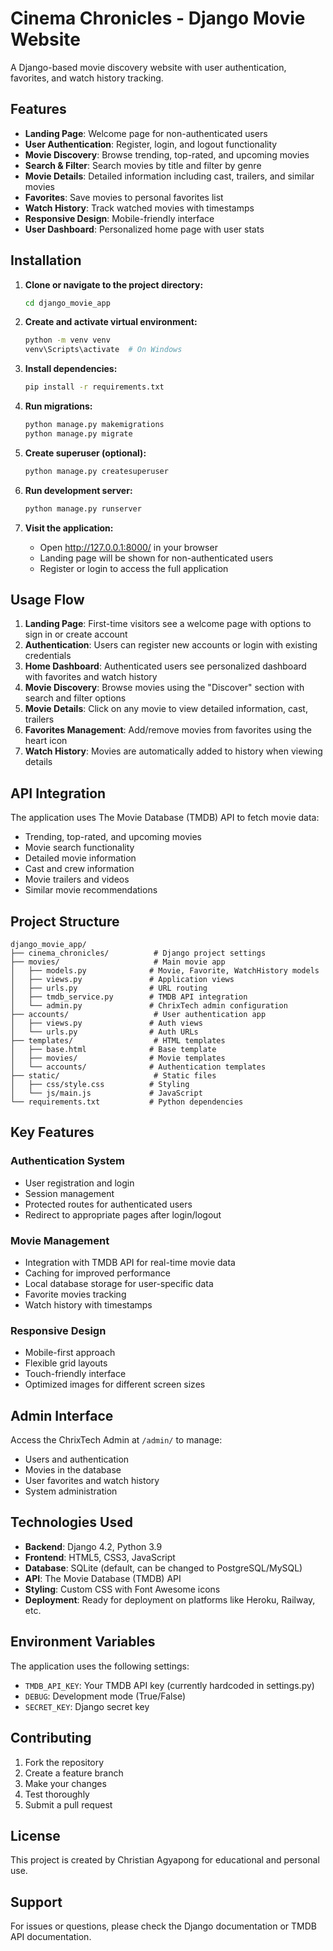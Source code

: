 # Cinema Chronicles - Django Movie Website

A Django-based movie discovery website with user authentication, favorites, and watch history tracking.

## Features

- **Landing Page**: Welcome page for non-authenticated users
- **User Authentication**: Register, login, and logout functionality
- **Movie Discovery**: Browse trending, top-rated, and upcoming movies
- **Search & Filter**: Search movies by title and filter by genre
- **Movie Details**: Detailed information including cast, trailers, and similar movies
- **Favorites**: Save movies to personal favorites list
- **Watch History**: Track watched movies with timestamps
- **Responsive Design**: Mobile-friendly interface
- **User Dashboard**: Personalized home page with user stats

## Installation

1. **Clone or navigate to the project directory:**
   ```bash
   cd django_movie_app
   ```

2. **Create and activate virtual environment:**
   ```bash
   python -m venv venv
   venv\Scripts\activate  # On Windows
   ```

3. **Install dependencies:**
   ```bash
   pip install -r requirements.txt
   ```

4. **Run migrations:**
   ```bash
   python manage.py makemigrations
   python manage.py migrate
   ```

5. **Create superuser (optional):**
   ```bash
   python manage.py createsuperuser
   ```

6. **Run development server:**
   ```bash
   python manage.py runserver
   ```

7. **Visit the application:**
   - Open http://127.0.0.1:8000/ in your browser
   - Landing page will be shown for non-authenticated users
   - Register or login to access the full application

## Usage Flow

1. **Landing Page**: First-time visitors see a welcome page with options to sign in or create account
2. **Authentication**: Users can register new accounts or login with existing credentials
3. **Home Dashboard**: Authenticated users see personalized dashboard with favorites and watch history
4. **Movie Discovery**: Browse movies using the "Discover" section with search and filter options
5. **Movie Details**: Click on any movie to view detailed information, cast, trailers
6. **Favorites Management**: Add/remove movies from favorites using the heart icon
7. **Watch History**: Movies are automatically added to history when viewing details

## API Integration

The application uses The Movie Database (TMDB) API to fetch movie data:
- Trending, top-rated, and upcoming movies
- Movie search functionality
- Detailed movie information
- Cast and crew information
- Movie trailers and videos
- Similar movie recommendations

## Project Structure

```
django_movie_app/
├── cinema_chronicles/          # Django project settings
├── movies/                     # Main movie app
│   ├── models.py              # Movie, Favorite, WatchHistory models
│   ├── views.py               # Application views
│   ├── urls.py                # URL routing
│   ├── tmdb_service.py        # TMDB API integration
│   └── admin.py               # ChrixTech admin configuration
├── accounts/                   # User authentication app
│   ├── views.py               # Auth views
│   └── urls.py                # Auth URLs
├── templates/                  # HTML templates
│   ├── base.html              # Base template
│   ├── movies/                # Movie templates
│   └── accounts/              # Authentication templates
├── static/                     # Static files
│   ├── css/style.css          # Styling
│   └── js/main.js             # JavaScript
└── requirements.txt           # Python dependencies
```

## Key Features

### Authentication System
- User registration and login
- Session management
- Protected routes for authenticated users
- Redirect to appropriate pages after login/logout

### Movie Management
- Integration with TMDB API for real-time movie data
- Caching for improved performance
- Local database storage for user-specific data
- Favorite movies tracking
- Watch history with timestamps

### Responsive Design
- Mobile-first approach
- Flexible grid layouts
- Touch-friendly interface
- Optimized images for different screen sizes

## Admin Interface

Access the ChrixTech Admin at `/admin/` to manage:
- Users and authentication
- Movies in the database
- User favorites and watch history
- System administration

## Technologies Used

- **Backend**: Django 4.2, Python 3.9
- **Frontend**: HTML5, CSS3, JavaScript
- **Database**: SQLite (default, can be changed to PostgreSQL/MySQL)
- **API**: The Movie Database (TMDB) API
- **Styling**: Custom CSS with Font Awesome icons
- **Deployment**: Ready for deployment on platforms like Heroku, Railway, etc.

## Environment Variables

The application uses the following settings:
- `TMDB_API_KEY`: Your TMDB API key (currently hardcoded in settings.py)
- `DEBUG`: Development mode (True/False)
- `SECRET_KEY`: Django secret key

## Contributing

1. Fork the repository
2. Create a feature branch
3. Make your changes
4. Test thoroughly
5. Submit a pull request

## License

This project is created by Christian Agyapong for educational and personal use.

## Support

For issues or questions, please check the Django documentation or TMDB API documentation.
